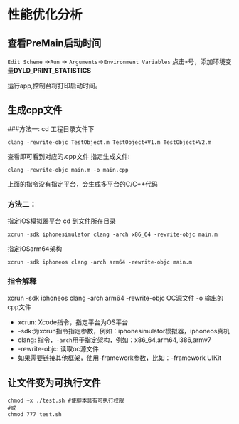 # 性能优化分析

## 查看PreMain启动时间

`Edit Scheme` ->`Run` -> `Arguments`->`Environment Variables`
点击`+`号，添加环境变量**DYLD_PRINT_STATISTICS**

运行app,控制台将打印启动时间。

## 生成cpp文件

###方法一:
cd 工程目录文件下
```
clang -rewrite-objc TestObject.m TestObject+V1.m TestObject+V2.m
```
查看即可看到对应的.cpp文件
指定生成文件:
```
clang -rewrite-objc main.m -o main.cpp
```
上面的指令没有指定平台，会生成多平台的C/C++代码

### 方法二：
指定iOS模拟器平台
cd 到文件所在目录
```
xcrun -sdk iphonesimulator clang -arch x86_64 -rewrite-objc main.m
```
指定iOSarm64架构
```
xcrun -sdk iphoneos clang -arch arm64 -rewrite-objc main.m
```
### 指令解释

xcrun -sdk iphoneos clang -arch arm64 -rewrite-objc OC源文件 -o 输出的cpp文件
 
* xcrun: Xcode指令，指定平台为OS平台
* -sdk:为xcrun指令指定参数，例如：iphonesimulator模拟器，iphoneos真机
* clang: 指令，`-arch`用于指定架构，例如：x86_64,arm64,i386,armv7
* -rewrite-objc: 读取oc源文件
* 如果需要链接其他框架，使用-framework参数，比如：-framework UIKit

## 让文件变为可执行文件
```
chmod +x ./test.sh #使脚本具有可执行权限
#或
chmod 777 test.sh
```

